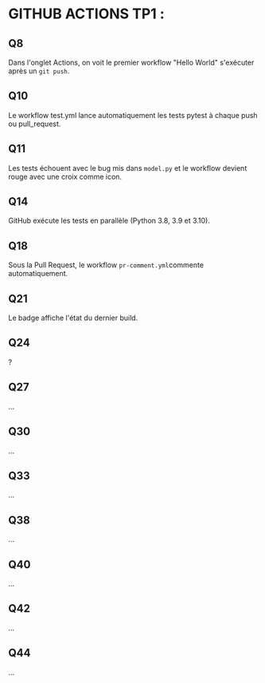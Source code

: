 # GITHUB ACTIONS TP1 :

## Q8
Dans l'onglet Actions, on voit le premier workflow "Hello World" s'exécuter après un `git push`.

## Q10
Le workflow test.yml lance automatiquement les tests pytest à chaque push ou pull_request.

## Q11
Les tests échouent avec le bug mis dans `model.py` et le workflow devient rouge avec une  croix comme icon.

## Q14
GitHub exécute les tests en parallèle (Python 3.8, 3.9 et 3.10).

## Q18
Sous la Pull Request, le workflow `pr-comment.yml`commente automatiquement.

## Q21
Le badge affiche l'état du dernier build.

## Q24
?

## Q27
...

## Q30
...

## Q33
...

## Q38
...

## Q40
...

## Q42
...

## Q44
...
